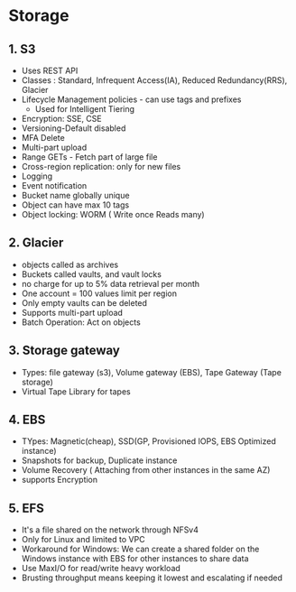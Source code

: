 # Storage
## 1. S3
- Uses REST API
- Classes : Standard, Infrequent Access(IA), Reduced Redundancy(RRS), Glacier
- Lifecycle Management policies - can use tags and prefixes
  - Used for Intelligent Tiering
- Encryption: SSE, CSE
- Versioning-Default disabled
- MFA Delete
- Multi-part upload
- Range GETs - Fetch part of large file
- Cross-region replication: only for new files
- Logging
- Event notification
- Bucket name globally unique
- Object can have max 10 tags
- Object locking: WORM ( Write once Reads many)
## 2. Glacier
- objects called as archives
- Buckets called vaults, and vault locks
- no charge for up to 5% data retrieval per month
- One account = 100 values limit per region
- Only empty vaults can be deleted
- Supports multi-part upload
- Batch Operation: Act on objects
## 3. Storage gateway
- Types: file gateway (s3), Volume gateway (EBS), Tape Gateway (Tape storage)
- Virtual Tape Library for tapes
## 4. EBS
- TYpes: Magnetic(cheap), SSD(GP, Provisioned IOPS, EBS Optimized instance)
- Snapshots for backup, Duplicate instance
- Volume Recovery ( Attaching from other instances in the same AZ)
- supports Encryption
## 5. EFS
- It's a file shared on the network through NFSv4
- Only for Linux and limited to VPC
- Workaround for Windows: We can create a shared folder on the Windows instance with EBS for other instances to share data 
- Use MaxI/O for read/write heavy workload
- Brusting throughput means keeping it lowest and escalating if needed
